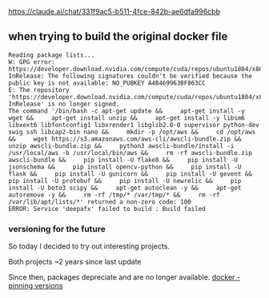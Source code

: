 

https://claude.ai/chat/331f9ac5-b511-4fce-842b-ae6dfa996cbb



## when trying to build the original docker file

```
Reading package lists...
W: GPG error: https://developer.download.nvidia.com/compute/cuda/repos/ubuntu1804/x86_64  InRelease: The following signatures couldn't be verified because the public key is not available: NO_PUBKEY A4B469963BF863CC
E: The repository 'https://developer.download.nvidia.com/compute/cuda/repos/ubuntu1804/x86_64  InRelease' is no longer signed.
The command '/bin/bash -c apt-get update &&     apt-get install -y wget &&     apt-get install unzip &&     apt-get install -y libsm6 libxext6 libfontconfig1 libxrender1 libglib2.0-0 supervisor python-dev swig ssh libcap2-bin nano &&     mkdir -p /opt/aws &&     cd /opt/aws &&     wget https://s3.amazonaws.com/aws-cli/awscli-bundle.zip &&     unzip awscli-bundle.zip &&     python3 awscli-bundle/install -i /usr/local/aws -b /usr/local/bin/aws &&     rm -rf awscli-bundle.zip awscli-bundle &&     pip install -U flake8 &&     pip install -U jsonschema &&     pip install opencv-python &&     pip install -U flask &&     pip install -U gunicorn &&     pip install -U gevent &&     pip install -U protobuf &&     pip install -U newrelic &&     pip install -U boto3 scipy &&     apt-get autoclean -y &&     apt-get autoremove -y &&     rm -rf /tmp/* /var/tmp/* &&     rm -rf /var/lib/apt/lists/*' returned a non-zero code: 100
ERROR: Service 'deepafx' failed to build : Build failed

```

### versioning for the future

So today I decided to try out interesting projects. 

Both projects ~2 years since last update

Since then, packages  depreciate and are no longer available. [docker - pinning versions](docker%20-%20pinning%20versions.md)